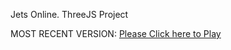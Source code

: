 Jets Online. ThreeJS Project

MOST RECENT VERSION: [Please Click here to Play](https://rawcdn.githack.com/alperenbutun/jets-online/e4ee8de/index.html)
